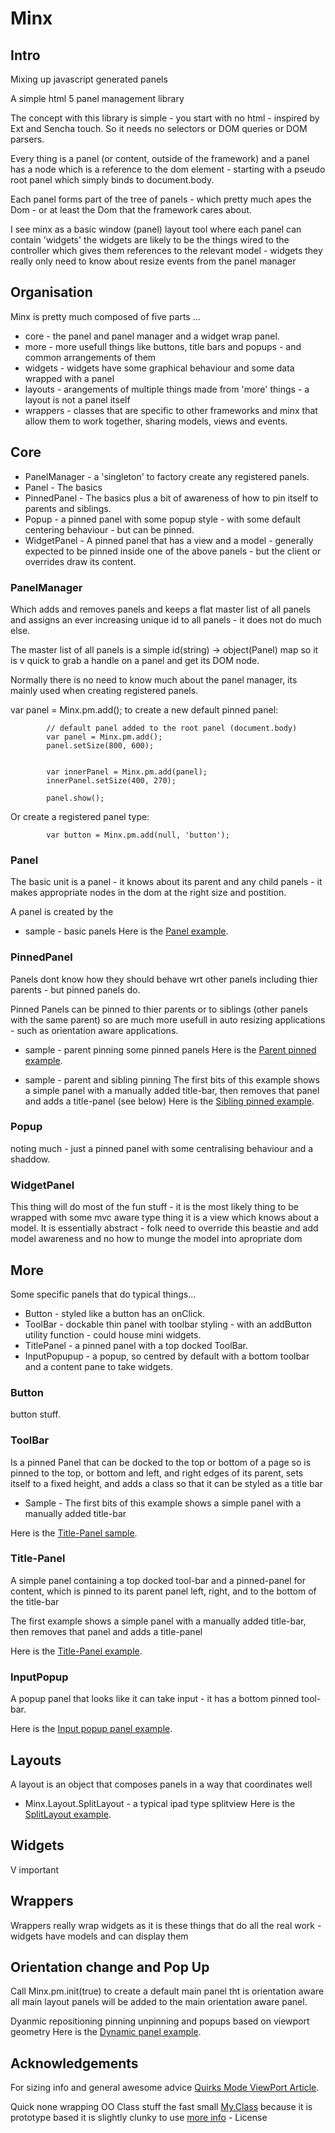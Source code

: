 Minx
====

Intro
-----

Mixing up javascript generated panels

A simple html 5 panel management library

The concept with this library is simple - you start with no html - inspired by Ext and Sencha touch.
So it needs no selectors or DOM queries or DOM parsers.

Every thing is a panel (or content, outside of the framework) and a panel has a node which is a reference to the dom element - starting with a pseudo root panel which simply binds to document.body.

Each panel forms part of the tree of panels - which pretty much apes the Dom - or at least the Dom that the framework cares about. 

I see minx as a basic window (panel) layout tool where each panel can contain 'widgets' the widgets are likely to be the things wired to  the controller which gives them references to the relevant model - widgets they really only need to know about resize events from the panel manager


Organisation
------------

Minx is pretty much composed of five parts ...

*  core 		- the panel and panel manager and a widget wrap panel. 	
*  more 		- more usefull things like buttons, title bars and popups - and common arrangements of them
*  widgets      - widgets have some graphical behaviour and some data wrapped with a panel
*  layouts		- arangements of multiple things made from 'more' things - a layout is not a panel itself
*  wrappers		- classes that are specific to other frameworks and minx that allow them to work together, sharing models, views and events.


Core
----
*  PanelManager - a 'singleton' to factory create any registered panels.
*  Panel      	- The basics
*  PinnedPanel  - The basics plus a bit of awareness of how to pin itself to parents and siblings.
*  Popup        - a pinned panel with some popup style - with some default centering behaviour - but can be pinned.
*  WidgetPanel  - A pinned panel that has a view and a model - generally expected to be pinned inside one of the above panels - but the client or overrides draw its content.


### PanelManager ###

Which adds and removes panels and keeps a flat master list of all panels and assigns an ever increasing unique id to all panels - it does not do much else.

The master list of all panels is a simple id(string) -> object(Panel) map so it is v quick to grab a handle on a panel and get its DOM node.

Normally there is no need to know much about the panel manager, its mainly used when creating registered panels.

var panel = Minx.pm.add();  to create a new default pinned panel:

			// default panel added to the root panel (document.body)
			var panel = Minx.pm.add();
			panel.setSize(800, 600);

            
            var innerPanel = Minx.pm.add(panel);
            innerPanel.setSize(400, 270);

            panel.show();

Or create a registered panel type:

			var button = Minx.pm.add(null, 'button');


### Panel ###

The basic unit is a panel - it knows about its parent and any child panels - it makes appropriate nodes in the dom at the right size and postition.

A panel is created by the 

* sample - basic panels
Here is the [Panel example](http://mtk-play.appspot.com/stuff/html5.html).


### PinnedPanel ###

Panels dont know how they should behave wrt other panels including thier parents - but pinned panels do.

Pinned Panels can be pinned to thier parents or to siblings (other panels with the same parent) so are much more usefull in auto resizing applications - such as orientation aware applications.

* sample - parent pinning
some pinned panels
Here is the [Parent pinned example](http://mtk-play.appspot.com/stuff/html6.html).

* sample - parent and sibling pinning
The first bits of this example shows a simple panel with a manually added title-bar, then removes that panel and adds a title-panel (see below)
Here is the [Sibling pinned example](http://mtk-play.appspot.com/stuff/html7.html).


### Popup ###
noting much - just a pinned panel with some centralising behaviour and a shaddow.


### WidgetPanel ###

This thing will do most of the fun stuff - it is the most likely thing to be wrapped with some mvc aware type thing it is a view which knows about a model.
It is essentially abstract - folk need to override this beastie and add model awareness and no how to munge the model into apropriate dom


More
----

Some specific panels that do typical things...

*  Button       - styled like a button has an onClick.
*  ToolBar    	- dockable thin panel with toolbar styling - with an addButton utility function - could house mini widgets.
*  TitlePanel   - a pinned panel with a top docked ToolBar.
*  InputPopupup - a popup, so centred by default with a bottom toolbar and a content pane to take widgets.


### Button ###

button stuff.


### ToolBar ###

Is a pinned Panel that can be docked to the top or bottom of a page so is pinned to the top, or bottom and left, and right edges of its parent, sets itself to a fixed height, and adds a class so that it can be styled as a title bar

* Sample - The first bits of this example shows a simple panel with a manually added title-bar

Here is the [Title-Panel sample](http://mtk-play.appspot.com/stuff/html8.html).


### Title-Panel ###

A simple panel containing a top docked tool-bar and a pinned-panel for content, which is pinned to its parent panel left, right, and to the bottom of the title-bar


The first example shows a simple panel with a manually added title-bar, then removes that panel and adds a title-panel

Here is the [Title-Panel example](http://mtk-play.appspot.com/stuff/html8.html).


### InputPopup ###

A popup panel that looks like it can take input - it has a bottom pinned tool-bar.

Here is the [Input popup panel example](http://mtk-play.appspot.com/stuff/html9-a.html).



Layouts
-------

A layout is an object that composes panels in a way that coordinates well

* Minx.Layout.SplitLayout - a typical ipad type splitview
Here is the [SplitLayout example](http://mtk-play.appspot.com/stuff/html10.html).


Widgets
-------

V important

Wrappers
--------

Wrappers really wrap widgets as it is these things that do all the real work - widgets have models and can display them


Orientation change and Pop Up
-----------------------------
Call Minx.pm.init(true) to create a default main panel tht is orientation aware all main layout panels will be added to the main orientation aware panel.

Dyanmic repositioning pinning unpinning and popups based on viewport geometry
Here is the [Dynamic panel example](http://mtk-play.appspot.com/stuff/html9.html).







Acknowledgements
----------------

For sizing info and general awesome advice  [Quirks Mode ViewPort Article](http://www.quirksmode.org/mobile/viewports.html).

Quick none wrapping OO Class stuff the fast small [My.Class](https://github.com/jiem/my-class) because it is prototype based it is slightly clunky to use [more info](http://myjs.fr/my-class/) - License

